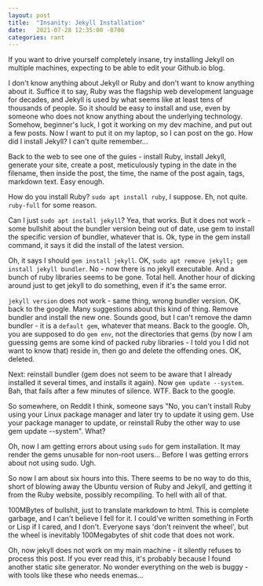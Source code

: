 ```yaml
---
layout: post
title:  "Insanity: Jekyll Installation"
date:   2021-07-28 12:35:00 -0700
categories: rant
---
```


If you want to drive yourself completely insane, try installing Jekyll on multiple machines, expecting to be able to edit your Github.io blog.  

I don't know anything about Jekyll or Ruby and don't want to know anything about it.  Suffice it to say, Ruby was the flagship web development language for decades, and Jekyll is used by what seems like at least tens of thousands of people.   So it should be easy to install and use, even by someone who does not know anything about the underlying technology.  Somehow, beginner's luck, I got it working on my dev machine, and put out a few posts.  Now I want to put it on my laptop, so I can post on the go.  How did I install Jekyll?  I can't quite remember...  

Back to the web to see one of the guies - install Ruby, install Jekyll, generate your site, create a post, meticulously typing in the date in the filename, then inside the post, the time, the name of the post again, tags, markdown text.  Easy enough.

How do you install Ruby?  `sudo apt install ruby`, I suppose.  Eh, not quite.  `ruby-full` for some reason.  

Can I just `sudo apt install jekyll`?  Yea, that works.  But it does not work - some bullshit about the bundler version being out of date, use gem to install the specific version of bundler, whatever that is.  Ok, type in the gem install command, it says it did the install of the latest version.  

Oh, it says I should `gem install jekyll`.  OK, `sudo apt remove jekyll; gem install jekyll bundler`.  No - now there is no jekyll executable.  And a bunch of ruby libraries seems to be gone.  Total hell.  Another hour of dicking around just to get jekyll to do something, even if it's the same error.

`jekyll version` does not work - same thing, wrong bundler version.  OK, back to the google.  Many suggestions about this kind of thing.  Remove bundler and install the new one.  Sounds good, but I can't remove the damn bundler - it is a `default gem`, whatever that means.  Back to the google.  Oh, you are supposed to do `gem env`, not the directories that gems (by now I am guessing gems are some kind of packed ruby libraries - I told you I did not want to know that) reside in, then go and delete the offending ones.  OK, deleted.

Next: reinstall bundler (gem does not seem to be aware that I already installed it several times, and installs it again).  Now `gem update --system`.  Bah, that fails after a few minutes of silence.  WTF.  Back to the google.

So somewhere, on Reddit I think, someone says "No, you can't install Ruby using your Linux package manager and later try to update it using gem.  Use your package manager to update, or reinstall Ruby the other way to use gem update --system".  What?  

Oh, now I am getting errors about using `sudo` for gem installation.  It may render the gems unusable for non-root users... Before I was getting errors about not using sudo.  Ugh.

So now I am about six hours into this.  There seems to be no way to do this, short of blowing away the Ubuntu version of Ruby and Jekyll, and getting it from the Ruby website, possibly recompiling.  To hell with all of that.  

100MBytes of bullshit, just to translate markdown to html.  This is complete garbage, and I can't believe I fell for it.  I could've written something in Forth or Lisp if I cared, and I don't.  Everyone says 'don't reinvent the wheel', but the wheel is inevitably 100Megabytes of shit code that does not work.

Oh, now jekyll does not work on my main machine - it silently refuses to process this post.  If you ever read this, it's probably because I found another static site generator.  No wonder everything on the web is buggy - with tools like these who needs enemas...


